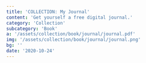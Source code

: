 ```yaml
---
title: 'COLLECTION: My Journal'
content: 'Get yourself a free digital journal.'
category: 'Collection'
subcategory: 'Book'
a: '/assets/collection/book/journal/journal.pdf'
img: '/assets/collection/book/journal/journal.png'
bg: ''
date: '2020-10-24'
---
```



